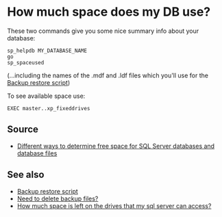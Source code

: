 ﻿# How much space does my DB use?

These two commands give you some nice summary info about your database:

	sp_helpdb MY_DATABASE_NAME
	go
	sp_spaceused

(...including the names of the .mdf and .ldf files which you'll use for the [Backup restore script](backup_restore_script.md))

To see available space use:

	EXEC master..xp_fixeddrives

## Source

 * [Different ways to determine free space for SQL Server databases and database files](https://www.mssqltips.com/sqlservertip/1805/different-ways-to-determine-free-space-for-sql-server-databases-and-database-files/)

## See also

 * [Backup restore script](backup_restore_script.md)
 * [Need to delete backup files?](delete_backup_files.md)
 * [How much space is left on the drives that my sql server can access?](drive_sizes.md)
